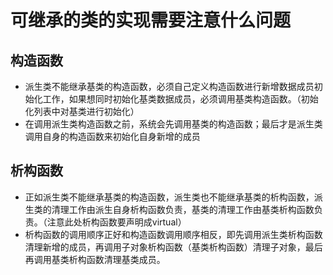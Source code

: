 # 可继承的类的实现需要注意什么问题
## 构造函数
- 派生类不能继承基类的构造函数，必须自己定义构造函数进行新增数据成员初始化工作，如果想同时初始化基类数据成员，必须调用基类构造函数。（初始化列表中对基类进行初始化）
- 在调用派生类构造函数之前，系统会先调用基类的构造函数；最后才是派生类调用自身的构造函数来初始化自身新增的成员
## 析构函数
- 正如派生类不能继承基类的构造函数，派生类也不能继承基类的析构函数，派生类的清理工作由派生自身析构函数负责，基类的清理工作由基类析构函数负责。（注意此处析构函数要声明成virtual）
- 析构函数的调用顺序正好和构造函数调用顺序相反，即先调用派生类析构函数清理新增的成员，再调用子对象析构函数（基类析构函数）清理子对象，最后再调用基类析构函数清理基类成员。
